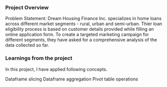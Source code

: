 ### Project Overview

 Problem Statement:
Dream Housing Finance Inc. specializes in home loans across different market segments - rural, urban and semi-urban. Thier loan eligibility process is based on customer details provided while filling an online application form. To create a targeted marketing campaign for different segments, they have asked for a comprehensive analysis of the data collected so far.



### Learnings from the project

  In this project, I have applied following concepts.

Dataframe slicing
Dataframe aggregation
Pivot table operations


